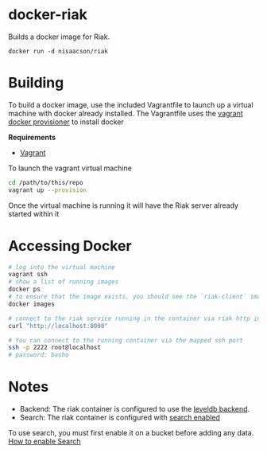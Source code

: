 docker-riak
===========

Builds a docker image for Riak.

```docker run -d nisaacson/riak```

# Building

To build a docker image, use the included Vagrantfile to launch up a virtual machine with docker already installed. The Vagrantfile uses the [vagrant docker provisioner](http://docs.vagrantup.com/v2/provisioning/docker.html) to install docker

**Requirements**

* [Vagrant](http://www.vagrantup.com/)

To launch the vagrant virtual machine

```bash
cd /path/to/this/repo
vagrant up --provision
```

Once the virtual machine is running it will have the Riak server already started within it

# Accessing Docker
```bash
# log into the virtual machine
vagrant ssh
# show a list of running images
docker ps
# to ensure that the image exists, you should see the `riak-client` image in the list output
docker images

# connect to the riak service running in the container via riak http interface
curl "http://localhost:8098"

# You can connect to the running container via the mapped ssh port
ssh -p 2222 root@localhost
# password: basho
```

# Notes

* Backend: The riak container is configured to use the [leveldb backend](http://docs.basho.com/riak/latest/ops/advanced/backends/leveldb/).
* Search: The riak container is configured with [search enabled](http://docs.basho.com/riak/latest/ops/advanced/configs/search/)

To use search, you must first enable it on a bucket before adding any data. [How to enable Search](http://docs.basho.com/riak/1.4.0/cookbooks/Riak-Search---Indexing-and-Querying-Riak-KV-Data/)
